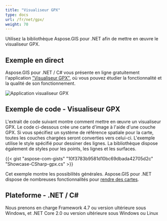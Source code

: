 ```yaml
---
title: "Visualiseur GPX"
type: docs
url: /fr/net/gpx/
weight: 70
---
```


Utilisez la bibliothèque Aspose.GIS pour .NET afin de mettre en œuvre le visualiseur GPX.

## **Exemple en direct**

Aspose.GIS pour .NET / C# vous présente en ligne gratuitement l'application ["Visualiseur GPX"](https://products.aspose.app/gis/viewer/gpx), où vous pouvez étudier la fonctionnalité et la qualité de son fonctionnement.

![Application visualiseur GPX](viewer.png)

## **Exemple de code - Visualiseur GPX**

L'extrait de code suivant montre comment mettre en œuvre un visualiseur GPX. Le code ci-dessous crée une carte d'image à l'aide d'une couche GPX. Si vous spécifiez un système de référence spatiale pour la carte, toutes les couches chargées seront converties vers celui-ci.
L'exemple utilise le style spécifié pour dessiner des lignes. La bibliothèque dispose également de styles pour les points, les lignes et les surfaces.

{{< gist "aspose-com-gists" "10f3783b9581d10bc69dbada42705d2c" "Showcase-CSharp-gpx.cs" >}}

Cet exemple montre les possibilités générales. Aspose.GIS pour .NET dispose de nombreuses fonctionnalités pour [rendre des cartes](https://docs.aspose.com/gis/net/map-rendering/).

## **Plateforme - .NET / C#**

Nous prenons en charge Framework 4.7 ou version ultérieure sous Windows, et .NET Core 2.0 ou version ultérieure sous Windows ou Linux
